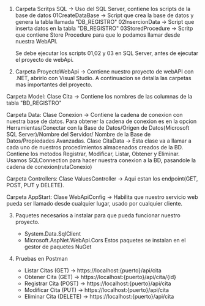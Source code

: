 1. Carpeta Scritps SQL -> Uso del SQL Server, contiene los scripts de la base de datos
  01CreateDataBase -> Script que crea la base de datos y genera la tabla llamada "DB_REGISTRO"
  02InsercionData -> Script que inserta datos en la tabla "DB_REGISTRO"
  03StoredProcedure -> Scritp que contiene Store Procedure para que lo podamos llamar desde nuestra WebAPI.

   Se debe ejecutar los scripts 01,02 y 03 en SQL Server, antes de ejecutar el proyecto de webApi.



3. Carpeta ProyectoWebApi -> Contiene nuestro proyecto de webAPI con .NET, abrirlo con Visual Studio. A continuacion se detalla las carpetas mas importantes del proyecto.

  Carpeta Model:
    Clase Cita -> Contiene los nombres de las columnas de la tabla "BD_REGISTRO"

  Carpeta Data:
    Clase Conexion -> Contiene la cadena de conexion con nuestra base de datos. Para obtener la cadena de conexion es en la opcion Herramientas/Conectar con la Base de Datos/Origen 
                      de Datos(Microsoft SQL Server)/Nombre del Servidor/ Nombre de la Base de Datos/Propiedades Avanzadas.
    Clase CitaData -> Esta clase va a llamar a cada uno de nuestros procedimientos almacenados creados de la BD. Contiene los metodos Registrar, Modificar, Listar, Obtener y Eliminar.
                      Usamos SQLConnection para hacer nuestra conexion a la BD, pasandole la cadena de conexion(rutaConexio)

  Carpeta Controllers: 
    Clase ValuesController -> Aqui estan los endpoint(GET, POST, PUT y DELETE).

  Carpeta AppStart:
    Clase WebApiConfig -> Habilita que nuestro servicio web pueda ser llamado desde cualquier lugar, usado por cualquier cliente.




3. Paquetes necesarios a instalar para que pueda funcionar nuestro proyecto.
   - System.Data.SqlClient
   - Microsoft.AspNet.WebApi.Cors
   Estos paquetes se instalan en el gestor de paquetes NuGet



4. Pruebas en Postman

   - Listar Citas (GET) -> https://localhost:{puerto}/api/cita
   - Obtener Cita (GET) -> https://localhost:{puerto}/api/cita/{id}
   - Registrar Cita (POST) -> https://localhost:{puerto}/api/cita
   - Modificar Cita (PUT) -> https://localhost:{puerto}/api/cita
   - Eliminar Cita (DELETE) -> https://localhost:{puerto}/api/cita
     
   
